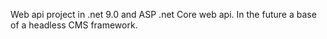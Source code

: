 Web api project in .net 9.0 and ASP .net Core web api. In the future a base of a headless CMS framework.
